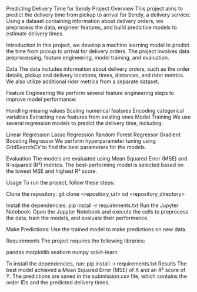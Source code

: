 Predicting Delivery Time for Sendy
Project Overview
This project aims to predict the delivery time from pickup to arrival for Sendy, a delivery service. Using a dataset containing information about delivery orders, we preprocess the data, engineer features, and build predictive models to estimate delivery times.


Introduction
In this project, we develop a machine learning model to predict the time from pickup to arrival for delivery orders. The project involves data preprocessing, feature engineering, model training, and evaluation.

Data
The data includes information about delivery orders, such as the order details, pickup and delivery locations, times, distances, and rider metrics. We also utilize additional rider metrics from a separate dataset.

Feature Engineering
We perform several feature engineering steps to improve model performance:

Handling missing values
Scaling numerical features
Encoding categorical variables
Extracting new features from existing ones
Model Training
We use several regression models to predict the delivery time, including:

Linear Regression
Lasso Regression
Random Forest Regressor
Gradient Boosting Regressor
We perform hyperparameter tuning using GridSearchCV to find the best parameters for the models.

Evaluation
The models are evaluated using Mean Squared Error (MSE) and R-squared (R²) metrics. The best-performing model is selected based on the lowest MSE and highest R² score.

Usage
To run the project, follow these steps:

Clone the repository:
git clone <repository_url>
cd <repository_directory>


Install the dependencies:
pip install -r requirements.txt
Run the Jupyter Notebook:
Open the Jupyter Notebook and execute the cells to preprocess the data, train the models, and evaluate their performance.

Make Predictions:
Use the trained model to make predictions on new data.

Requirements
The project requires the following libraries:

pandas
matplotlib
seaborn
numpy
scikit-learn

To install the dependencies, run:
pip install -r requirements.txt
Results
The best model achieved a Mean Squared Error (MSE) of X and an R² score of Y. The predictions are saved in the submission.csv file, which contains the order IDs and the predicted delivery times.
